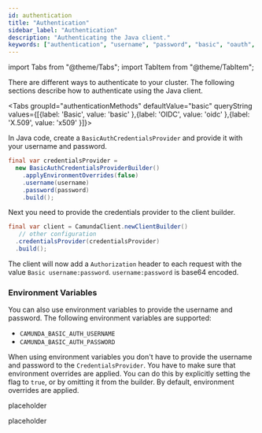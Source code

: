 ```yaml
---
id: authentication
title: "Authentication"
sidebar_label: "Authentication"
description: "Authenticating the Java client."
keywords: ["authentication", "username", "password", "basic", "oauth", "x509"]
---
```


import Tabs from "@theme/Tabs";
import TabItem from "@theme/TabItem";

There are different ways to authenticate to your cluster. The following sections describe how to authenticate using the Java client.

<Tabs groupId="authenticationMethods" defaultValue="basic" queryString values={[{label: 'Basic', value: 'basic' },{label: 'OIDC', value: 'oidc' },{label: 'X.509', value: 'x509' }]}>

<TabItem value="basic">

In Java code, create a `BasicAuthCredentialsProvider` and provide it with your username and password.

```java
final var credentialsProvider =
  new BasicAuthCredentialsProviderBuilder()
    .applyEnvironmentOverrides(false)
    .username(username)
    .password(password)
    .build();
```

Next you need to provide the credentials provider to the client builder.

```java
final var client = CamundaClient.newClientBuilder()
   // other configuration
  .credentialsProvider(credentialsProvider)
  .build();
```

The client will now add a `Authorization` header to each request with the value `Basic username:password`. `username:password`
is base64 encoded.

### Environment Variables

You can also use environment variables to provide the username and password. The following environment variables are supported:

- `CAMUNDA_BASIC_AUTH_USERNAME`
- `CAMUNDA_BASIC_AUTH_PASSWORD`

When using environment variables you don't have to provide the username and password to the `CredentialsProvider`. You have
to make sure that environment overrides are applied. You can do this by explicitly setting the flag to `true`, or by omitting
it from the builder. By default, environment overrides are applied.

</TabItem>

<TabItem value="oidc">

placeholder

</TabItem>

<TabItem value="x509">

placeholder

</TabItem>
</Tabs>
